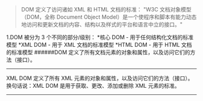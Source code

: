 >DOM 定义了访问诸如 XML 和 HTML 文档的标准：
"W3C 文档对象模型（DOM，全称 Document Object Model）是一个使程序和脚本有能力动态地访问和更新文档的内容、结构以及样式的平台和语言中立的接口。"

1.DOM 被分为 3 个不同的部分/级别：
*核心 DOM - 用于任何结构化文档的标准模型
*XML DOM - 用于 XML 文档的标准模型
*HTML DOM - 用于 HTML 文档的标准模型
######DOM 定义了所有文档元素的对象和属性，以及访问它们的方法（接口）。
****
XML DOM 定义了所有 XML 元素的对象和属性，以及访问它们的方法（接口）。
换句话说：XML DOM 是用于获取、更改、添加或删除 XML 元素的标准。
****

